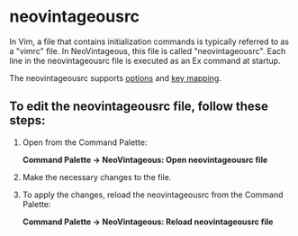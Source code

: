 # neovintageousrc

In Vim, a file that contains initialization commands is typically referred to as a "vimrc" file. In NeoVintageous, this file is called "neovintageousrc". Each line in the neovintageousrc file is executed as an Ex command at startup.

The neovintageousrc supports [options](/reference/options) and [key mapping](/reference/key-mapping).

## To edit the neovintageousrc file, follow these steps:

1. Open from the Command Palette:

   **Command Palette → NeoVintageous: Open neovintageousrc file**

1. Make the necessary changes to the file.

1. To apply the changes, reload the neovintageousrc from the Command Palette:

   **Command Palette → NeoVintageous: Reload neovintageousrc file**
